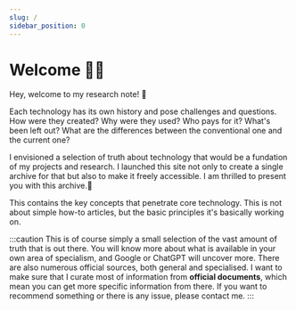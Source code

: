 ```yaml
---
slug: /
sidebar_position: 0
---
```


# Welcome 👋🏻 

Hey, welcome to my research note! 🥳


Each technology has its own history and pose challenges and questions. How were they created? Why were they used? Who pays for it? What's been left out? What are the differences between the conventional one and the current one? 

I envisioned a selection of truth about technology that would be a fundation of my projects and research. I launched this site not only to create a single archive for that but also to make it freely accessible. I am thrilled to present you with this archive.🔭

This contains the key concepts that penetrate core technology. This is not about simple how-to articles, but the basic principles it's basically working on. 

:::caution
This is of course simply a small selection of the vast amount of truth that is out there. You will know more about what is available in your own area of specialism, and Google or ChatGPT will uncover more. There are also numerous official sources, both general and specialised. I want to make sure that I curate most of information from **official documents**, which mean you can get more specific information from there. If you want to recommend something or there is any issue, please contact me. 
:::